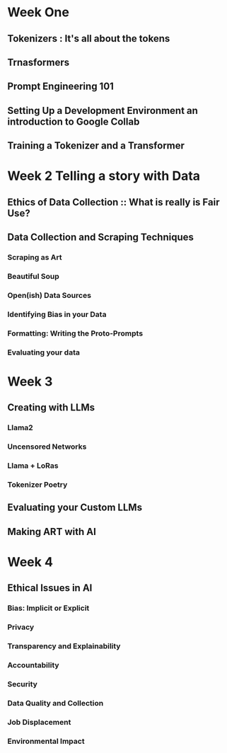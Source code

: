 # Week One
## Tokenizers : It's all about the tokens
## Trnasformers 
## Prompt Engineering 101
## Setting Up a Development Environment an introduction to Google Collab
## Training a Tokenizer and a Transformer 

# Week 2 Telling a story with Data
## Ethics of Data Collection :: What is really is Fair Use?
## Data Collection and Scraping Techniques
### Scraping as Art
### Beautiful Soup 
### Open(ish) Data Sources
### Identifying Bias in your Data
### Formatting: Writing the Proto-Prompts 
### Evaluating your data

# Week 3
## Creating with LLMs
### Llama2
### Uncensored Networks
### Llama + LoRas
### Tokenizer Poetry 
## Evaluating your Custom LLMs
## Making ART with AI

# Week 4
## Ethical Issues in AI
### Bias: Implicit or Explicit
### Privacy
### Transparency and Explainability
### Accountability
### Security
### Data Quality and Collection
### Job Displacement
### Environmental Impact